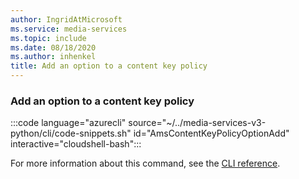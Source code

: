 ```yaml
---
author: IngridAtMicrosoft
ms.service: media-services
ms.topic: include
ms.date: 08/18/2020
ms.author: inhenkel
title: Add an option to a content key policy
---
```


### Add an option to a content key policy

:::code language="azurecli" source="~/../media-services-v3-python/cli/code-snippets.sh" id="AmsContentKeyPolicyOptionAdd" interactive="cloudshell-bash":::

For more information about this command, see the [CLI reference](/cli/azure/ams/content-key-policy/option?view=azure-cli-latest#az-ams-content-key-policy-option-add&preserve-view=true).
